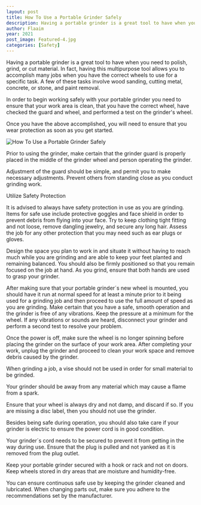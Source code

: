 ```yaml
---
layout: post
title: How To Use a Portable Grinder Safely
description: Having a portable grinder is a great tool to have when you need to polish, grind, or cut material. In fact, having this multipurpose tool allows you to accomplish many jobs when you have the correct wheels to use for a specific task.
author: Flaaim
year: 2021
post_image: Featured-4.jpg
categories: [Safety]
---
```



Having a portable grinder is a great tool to have when you need to polish, grind, or cut material. In fact, having this multipurpose tool allows you to accomplish many jobs when you have the correct wheels to use for a specific task. A few of these tasks involve wood sanding, cutting metal, concrete, or stone, and paint removal.

In order to begin working safely with your portable grinder you need to ensure that your work area is clean, that you have the correct wheel, have checked the guard and wheel, and performed a test on the grinder's wheel.

Once you have the above accomplished, you will need to ensure that you wear protection as soon as you get started.

![How To Use a Portable Grinder Safely](https://safetyworkblog.com/assets/Featured-4.jpg)

Prior to using the grinder, make certain that the grinder guard is properly placed in the middle of the grinder wheel and person operating the grinder.

Adjustment of the guard should be simple, and permit you to make necessary adjustments. Prevent others from standing close as you conduct grinding work.


Utilize Safety Protection

It is advised to always have safety protection in use as you are grinding. Items for safe use include protective goggles and face shield in order to prevent debris from flying into your face. Try to keep clothing tight fitting and not loose, remove dangling jewelry, and secure any long hair. Assess the job for any other protection that you may need such as ear plugs or gloves.

Design the space you plan to work in and situate it without having to reach much while you are grinding and are able to keep your feet planted and remaining balanced. You should also be firmly positioned so that you remain focused on the job at hand. As you grind, ensure that both hands are used to grasp your grinder.

After making sure that your portable grinder´s new wheel is mounted, you should have it run at normal speed for at least a minute prior to it being used for a grinding job and then proceed to use the full amount of speed as you are grinding. Make certain that you have a safe, smooth operation and the grinder is free of any vibrations. Keep the pressure at a minimum for the wheel. If any vibrations or sounds are heard, disconnect your grinder and perform a second test to resolve your problem.

Once the power is off, make sure the wheel is no longer spinning before placing the grinder on the surface of your work area. After completing your work, unplug the grinder and proceed to clean your work space and remove debris caused by the grinder.

When grinding a job, a vise should not be used in order for small material to be grinded.

Your grinder should be away from any material which may cause a flame from a spark.

Ensure that your wheel is always dry and not damp, and discard if so. If you are missing a disc label, then you should not use the grinder.

Besides being safe during operation, you should also take care if your grinder is electric to ensure the power cord is in good condition.

Your grinder´s cord needs to be secured to prevent it from getting in the way during use. Ensure that the plug is pulled and not yanked as it is removed from the plug outlet.

Keep your portable grinder secured with a hook or rack and not on doors. Keep wheels stored in dry areas that are moisture and humidity-free.

You can ensure continuous safe use by keeping the grinder cleaned and lubricated. When changing parts out, make sure you adhere to the recommendations set by the manufacturer.
